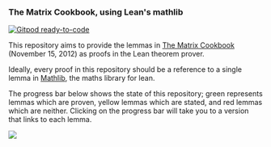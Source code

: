 ### The Matrix Cookbook, using Lean's mathlib

[![Gitpod ready-to-code](https://img.shields.io/badge/Gitpod-ready--to--code-908a85?logo=gitpod)](https://gitpod.io/#https://github.com/eric-wieser/lean-matrix-cookbook)

This repository aims to provide the lemmas in [The Matrix Cookbook](https://www.math.uwaterloo.ca/~hwolkowi/matrixcookbook.pdf) (November 15, 2012) as proofs in the Lean theorem prover.

Ideally, every proof in this repository should be a reference to a single lemma in [Mathlib](https://github.com/leanprover-community/mathlib4/), the maths library for lean.

The progress bar below shows the state of this repository; green represents lemmas which are proven, yellow lemmas which are stated, and red lemmas which are neither.
Clicking on the progress bar will take you to a version that links to each lemma.

[![](https://eric-wieser.github.io/lean-matrix-cookbook/progress_bar.svg)](https://eric-wieser.github.io/lean-matrix-cookbook/progress_bar.svg)
